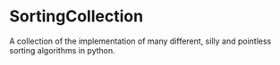 # SortingCollection
A collection of the implementation of many different, silly and pointless sorting algorithms in python.
